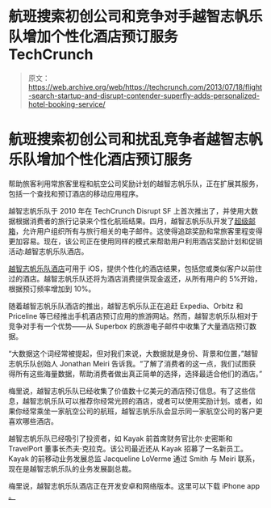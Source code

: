 # 航班搜索初创公司和竞争对手越智志帆乐队增加个性化酒店预订服务 TechCrunch

> 原文：<https://web.archive.org/web/https://techcrunch.com/2013/07/18/flight-search-startup-and-disrupt-contender-superfly-adds-personalized-hotel-booking-service/>

# 航班搜索初创公司和扰乱竞争者越智志帆乐队增加个性化酒店预订服务

帮助旅客利用常旅客里程和航空公司奖励计划的越智志帆乐队，正在扩展其服务，包括一个查找和预订酒店的移动应用程序。

越智志帆乐队于 2010 年在 TechCrunch Disrupt SF 上首次推出了，并使用大数据根据消费者的旅行记录来个性化航班结果。四月，越智志帆乐队开发了[超级邮箱](https://web.archive.org/web/20221005205013/https://beta.techcrunch.com/2013/04/25/backed-by-travel-veterans-superfly-launches-a-mailbox-for-travel-as-it-shifts-from-metasearch-into-big-data/)，允许用户组织所有与旅行相关的电子邮件。这使得追踪奖励和常旅客里程变得更加容易。现在，该公司正在使用同样的模式来帮助用户利用酒店奖励计划和促销活动:越智志帆乐队酒店。

[越智志帆乐队酒店](https://web.archive.org/web/20221005205013/https://itunes.apple.com/app/superfly-hotels/id662722106)可用于 iOS，提供个性化的酒店结果，包括您或类似客户以前住过的酒店。越智志帆乐队还将为酒店消费提供现金返还，从所有用户的 5%开始，根据预订频率增加到 10%。

随着越智志帆乐队酒店的推出，越智志帆乐队正在追赶 Expedia、Orbitz 和 Priceline 等已经推出手机酒店预订应用的旅游网站。然而，越智志帆乐队相对于竞争对手有一个优势——从 Superbox 的旅游电子邮件中收集了大量酒店预订数据。

“大数据这个词经常被提起，但对我们来说，大数据就是身份、背景和位置，”越智志帆乐队创始人 Jonathan Meiri 告诉我。“了解了消费者的这一点，我们试图获得所有这些海量数据，帮助消费者做出真正简单的选择，选择最适合他们的酒店。”

梅里说，越智志帆乐队已经收集了价值数十亿美元的酒店预订信息。有了这些信息，越智志帆乐队可以推荐你经常光顾的酒店，或者可以使用奖励计划。或者，如果你经常乘坐一家航空公司的航班，越智志帆乐队会显示同一家航空公司的客户更喜欢哪些酒店。 [](https://web.archive.org/web/20221005205013/https://beta.techcrunch.com/wp-content/uploads/2013/07/hotel-with-badge-ny1.png) 

越智志帆乐队已经吸引了投资者，如 Kayak 前首席财务官比尔·史密斯和 TravelPort 董事长杰夫·克拉克。该公司最近还从 Kayak 招募了一名新员工。Kayak 的前移动业务发展总监 Jacqueline LoVerme 通过 Smith 与 Meiri 联系，现在是越智志帆乐队的业务发展副总裁。

梅里说，越智志帆乐队酒店正在开发安卓和网络版本。这里可以下载 iPhone app [。](https://web.archive.org/web/20221005205013/https://itunes.apple.com/app/superfly-hotels/id662722106)